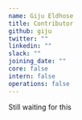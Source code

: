 ```yaml
---
name: Giju Eldhose
title: Contributor
github: giju
twitter: ""
linkedin: ""
slack: ""
joining_date: ""
core: false
intern: false
operations: false
---
```


Still waiting for this
